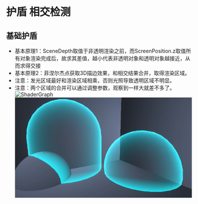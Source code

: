 # 护盾 相交检测
## 基础护盾
* 基本原理1：SceneDepth取值于非透明渲染之前，而ScreenPosition.z取值所有对象渲染完成后，故求其差值，越小代表非透明对象和透明对象越接近，从而求得交接
* 基本原理2：菲涅尔杰点获取3D描边效果，和相交结果合并，取得渲染区域。
* 注意：发光区域最好和渲染区域相乘，否则光照导致透明区域不明显。
* 注意：两个区域的合并可以通过调整参数，观察到一样大就差不多了。
![ShaderGraph](./Img/护盾特效.png)
![护盾效果](./Img/护盾效果.png)
